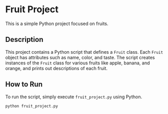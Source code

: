 # Fruit Project

This is a simple Python project focused on fruits.

## Description

This project contains a Python script that defines a `Fruit` class. Each `Fruit` object has attributes such as name, color, and taste. The script creates instances of the `Fruit` class for various fruits like apple, banana, and orange, and prints out descriptions of each fruit.

## How to Run

To run the script, simply execute `fruit_project.py` using Python.

```bash
python fruit_project.py
